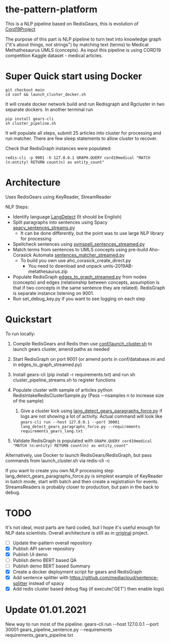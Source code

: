 # the-pattern-platform

This is a NLP pipeline based on RedisGears, this is evolution of  [Cord19Project](https://github.com/AlexMikhalev/cord19redisknowledgegraph)

The purpose of this part is NLP pipeline to turn text into knowledge graph ("it's about things, not strings") by matching text (terms) to Medical Methathesaurus UMLS (concepts).  As input this pipeline is using CORD19 competition Kaggle dataset - medical articles.

# Super Quick start using Docker

```
git checkout main
cd conf && launch_cluster_docker.sh
```

It will create docker network build and run Redisgraph and Rgcluster in two separate dockers. 
In another terminal run 
```
pip install gears-cli
sh cluster_pipeline.sh
```

It will populate all steps, submit 25 articles into cluster for processing and run matcher. There are few sleep statements to allow cluster to recover. 

Check that RedisGraph instances were populated:

```
redis-cli -p 9001 -h 127.0.0.1 GRAPH.QUERY cord19medical "MATCH (n:entity) RETURN count(n) as entity_count"
```

# Architecture 

Uses RedisGears using KeyReader, StreamReader

NLP Steps: 

* Identify language [LangDetect](./lang_detect_gears_paragraphs.py) (It should be English)
* Split paragraphs into sentences using Spacy [spacy_sentences_streams.py](spacy_sentences_streams.py)
  * It can be done differently, but the point was to use large NLP library for processing
* Spellcheck sentences using [symspell_sentences_streamed.py](symspell_sentences_streamed.py) 
* Match terms from sentences to UMLS concepts using pre-build Aho-Corasick Automata [sentences_matcher_streamed.py](sentences_matcher_streamed.py)
  * To build you own use aho_corasick_create_direct.py 
    * You need to download and unpack umls-2019AB-metathesaurus.zip 
* Populate RedisGraph [edges_to_graph_streamed.py](edges_to_graph_streamed.py)  from nodes (concepts) and edges (relationship between concepts, assumption is that if two concepts in the same sentence they are related). RedisGraph is separate instance listening on 9001.
* Run set_debug_key.py if you want to see logging on each step 



# Quickstart

To run locally:  

1. Compile RedisGears and Redis then use [conf/launch_cluster.sh](conf/launch_cluster.sh) to launch gears cluster, amend paths as needed 

2. Start RedisGraph on port 9001 (or amend ports in conf/database.ini and in edges_to_graph_streamed.py)

3. Install gears-cli (pip install -r requirements.txt) and run sh cluster_pipeline_streams.sh to register functions 

4. Populate cluster with sample of articles python RedisIntakeRedisClusterSample.py (Pass --nsamples n to increase size of the sample)

   1. Give a cluster kick using [lang_detect_gears_paragraphs_force.py](lang_detect_gears_paragraphs_force.py) if logs are not showing a lot of activity. Actual command will look like `gears-cli run --host 127.0.0.1 --port 30001 lang_detect_gears_paragraphs_force.py --requirements requirements_gears_lang.txt`

5. Validate RedisGraph is populated with `GRAPH.QUERY cord19medical "MATCH (n:entity) RETURN count(n) as entity_count"`

   

Alternatively, use Docker to launch RedisGears/RedisGraph, but pass commands from launch_cluster.sh via redis-cli -c 

If you want to create you own NLP processing step lang_detect_gears_paragraphs_force.py is simplest example of KeyReader in batch mode, start with batch and then create a registration for events. StreamsReaders is probably closer to production, but pain in the back to debug. 



# TODO

It's not ideal, most parts are hard coded, but I hope it's useful enough for NLP data scientists. Overall architecture is still as in [original](https://github.com/AlexMikhalev/cord19redisknowledgegraph)  project.

- [ ] Update the-pattern overall repository
- [x] Publish API server repository
- [x] Publish UI demo
- [ ] Publish demo BERT based QA
- [ ] Publish demo BERT based Summary
- [x] Create a docker deployment script for gears and RedisGraph
- [x] Add sentence splitter with https://github.com/mediacloud/sentence-splitter instead of spacy
- [x] Add redis cluster based debug flag (if execute('GET') then enable logs)

# Update 01.01.2021 

New way to run most of the pipeline:
gears-cli run --host 127.0.0.1 --port 30001 gears_pipeline_sentence.py --requirements requirements_gears_pipeline.txt